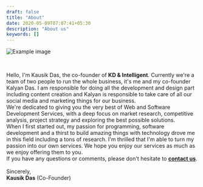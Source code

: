 ```yaml
---
draft: false
title: "About"
date: 2020-05-09T07:07:41+05:30
description: "About us"
keywords: []
---
```

![Example image](/images/kausikdas.jpeg)

&nbsp; 

Hello, I'm Kausik Das, the co-founder of **KD & Intelligent**. Currently we're a team of two people to run the whole business, it's me and my co-founder Kalyan Das. I am responsible for doing all the development and design part including content creation and Kalyan is responsible to take care of all our social media and marketing things for our business.
&nbsp;  
We're dedicated to giving you the very best of Web and Software Development Services, with a deep focus on market research, competitive analysis, project strategy and exploring the best possible solutions.\
When I first started out, my passion for programming, software development and a thirst to build amazing things with technology drove me in this field including a tons of research. I'm thrilled that I'm able to turn my passion into our own services.
We hope you enjoy our services as much as we enjoy offering them to you. 
&nbsp;  
If you have any questions or comments, please don't hesitate to **[contact us](/contact)**.\
&nbsp;   
Sincerely,
&nbsp;   
**Kausik Das** (Co-Founder)
